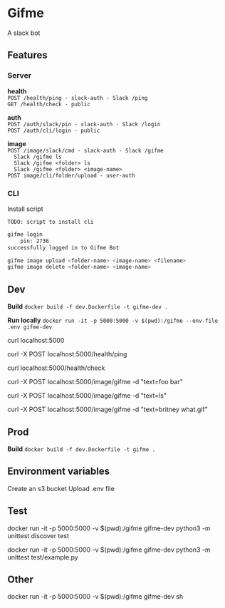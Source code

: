 # Gifme

A slack bot

## Features

### Server

**health**   
`POST /health/ping - slack-auth - Slack /ping`   
`GET /health/check - public`  

**auth**  
`POST /auth/slack/pin - slack-auth - Slack /login`  
`POST /auth/cli/login - public`  

**image**  
`POST /image/slack/cmd - slack-auth - Slack /gifme`  
`  Slack /gifme ls`  
`  Slack /gifme <folder> ls`  
`  Slack /gifme <folder> <image-name>`  
`POST image/cli/folder/upload - user-auth`  

### CLI

Install script

`TODO: script to install cli`

```sh
gifme login
    pin: 2736
successfully logged in to Gifme Bot

gifme image upload <folder-name> <image-name> <filename>
gifme image delete <folder-name> <image-name>
```

## Dev

__Build__
`docker build -f dev.Dockerfile -t gifme-dev .`

__Run locally__
`docker run -it -p 5000:5000 -v $(pwd):/gifme --env-file .env gifme-dev`

curl localhost:5000

curl -X POST localhost:5000/health/ping

curl localhost:5000/health/check

curl -X POST localhost:5000/image/gifme -d "text=foo bar"

curl -X POST localhost:5000/image/gifme -d "text=ls"

curl -X POST localhost:5000/image/gifme -d "text=britney what.gif"

## Prod

__Build__
`docker build -f dev.Dockerfile -t gifme .`

## Environment variables

Create an s3 bucket
Upload .env file

## Test

docker run -it -p 5000:5000 -v $(pwd):/gifme gifme-dev python3 -m unittest discover test

docker run -it -p 5000:5000 -v $(pwd):/gifme gifme-dev python3 -m unittest test/example.py

## Other

docker run -it -p 5000:5000 -v $(pwd):/gifme gifme-dev sh
